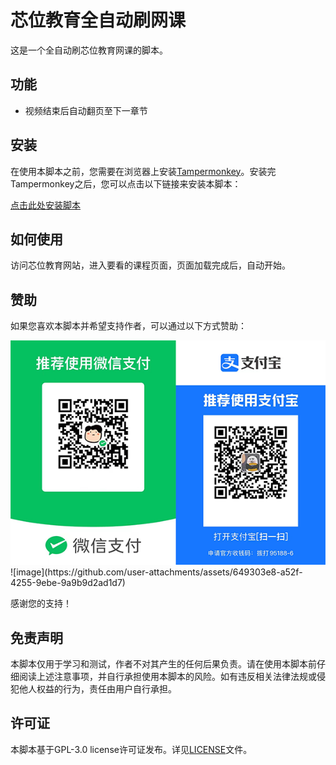 # 芯位教育全自动刷网课

这是一个全自动刷芯位教育网课的脚本。

## 功能

- 视频结束后自动翻页至下一章节

## 安装

在使用本脚本之前，您需要在浏览器上安装[Tampermonkey](https://www.tampermonkey.net/)。安装完Tampermonkey之后，您可以点击以下链接来安装本脚本：

[点击此处安装脚本](https://greasyfork.org/zh-CN/scripts/454886-%E8%8A%AF%E4%BD%8D%E6%95%99%E8%82%B2%E5%85%A8%E8%87%AA%E5%8A%A8%E5%88%B7%E7%BD%91%E8%AF%BE)

## 如何使用

访问芯位教育网站，进入要看的课程页面，页面加载完成后，自动开始。

## 赞助

如果您喜欢本脚本并希望支持作者，可以通过以下方式赞助：

<img src="https://github.com/lingPoint/AutoNovelReader/blob/main/img.png" alt="Sponsor" width="600"/>
![image](https://github.com/user-attachments/assets/649303e8-a52f-4255-9ebe-9a9b9d2ad1d7)

感谢您的支持！

## 免责声明
本脚本仅用于学习和测试，作者不对其产生的任何后果负责。请在使用本脚本前仔细阅读上述注意事项，并自行承担使用本脚本的风险。如有违反相关法律法规或侵犯他人权益的行为，责任由用户自行承担。

## 许可证

本脚本基于GPL-3.0 license许可证发布。详见[LICENSE](./LICENSE)文件。

